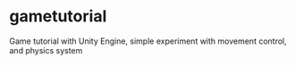 # gametutorial
Game tutorial with Unity Engine, simple experiment with movement control,  and physics system
